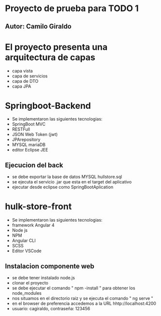 # Proyecto de prueba para TODO 1
## Autor: Camilo Giraldo

# El proyecto presenta una arquitectura de capas 
- capa vista
- capa de servicios
- capa de DTO
- capa JPA


# Springboot-Backend
- Se implementaron las siguientes tecnologias: 
- SpringBoot MVC
- RESTFull
- JSON Web Token (jwt)
- JPArepository
- MYSQL mariaDB
- editor Eclipse JEE

## Ejecucion del back
- se debe exportar la base de datos MYSQL hullstore.sql
- se ejecuta el servicio .jar que esta en el target del aplicativo
- ejecutar desde eclipse como SpringBootAplication

# hulk-store-front
- Se implementaron las siguientes tecnologias: 
- framework Angular 4
- Node js
- NPM
- Angular CLI
- SCSS
- Editor VSCode

## Instalacion componente web
- se debe tener instalado node.js
- clonar el proyecto
- se debe ejecutar el comando " npm -install " para obtener los node_modules
- nos situamos en el directorio raiz y se ejecuta el comando " ng serve "
- en el browser de preferencia accedemos a la URL hhtp://localhost:4200
- usuario: cagiraldo, contraseña: 123456
